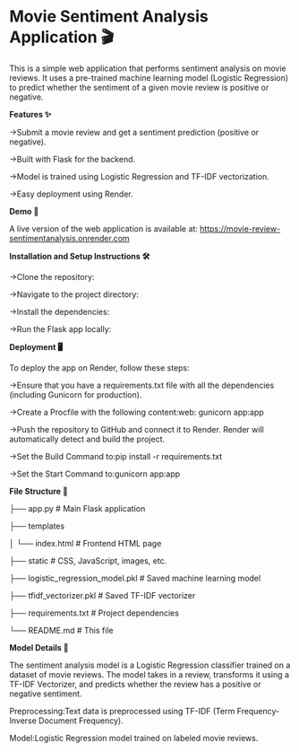 # Movie Sentiment Analysis Application 🎬

This is a simple web application that performs sentiment analysis on movie reviews. It uses a pre-trained machine learning model (Logistic Regression) to predict whether the sentiment of a given movie review is positive or negative.

**Features ✨**

->Submit a movie review and get a sentiment prediction (positive or negative).

->Built with Flask for the backend.

->Model is trained using Logistic Regression and TF-IDF vectorization.

->Easy deployment using Render.

**Demo 🚀**

A live version of the web application is available at: https://movie-review-sentimentanalysis.onrender.com

**Installation and Setup Instructions 🛠️**

->Clone the repository:

->Navigate to the project directory:

->Install the dependencies:

->Run the Flask app locally:

**Deployment 🖥️**

To deploy the app on Render, follow these steps:


->Ensure that you have a requirements.txt file with all the dependencies (including Gunicorn for production).

->Create a Procfile with the following content:web: gunicorn app:app

->Push the repository to GitHub and connect it to Render. Render will automatically detect and build the project.

->Set the Build Command to:pip install -r requirements.txt

->Set the Start Command to:gunicorn app:app


**File Structure 📁**

├── app.py               # Main Flask application

├── templates

│    └── index.html       # Frontend HTML page

├── static               # CSS, JavaScript, images, etc.

├── logistic_regression_model.pkl  # Saved machine learning model

├── tfidf_vectorizer.pkl # Saved TF-IDF vectorizer

├── requirements.txt     # Project dependencies

└── README.md            # This file


**Model Details 🧠**

The sentiment analysis model is a Logistic Regression classifier trained on a dataset of movie reviews. The model takes in a review, transforms it using a TF-IDF Vectorizer, and predicts whether the review has a positive or negative sentiment.


Preprocessing:Text data is preprocessed using TF-IDF (Term Frequency-Inverse Document Frequency).


Model:Logistic Regression model trained on labeled movie reviews.


